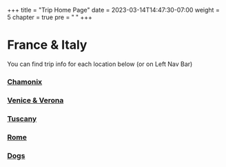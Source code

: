 +++
title = "Trip Home Page"
date = 2023-03-14T14:47:30-07:00
weight = 5
chapter = true
pre = "<b> </b>"
+++

# France & Italy
You can find trip info for each location below (or on Left Nav Bar)

### [Chamonix](./travel/cham.html)

### [Venice & Verona](./travel/venice.html)

### [Tuscany](./travel/tuscany.html)

### [Rome](./travel/rome.html)

### [Dogs](./dogs.html)